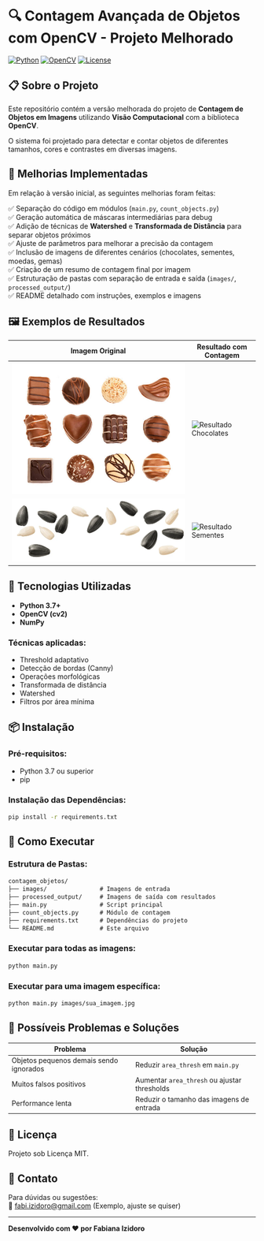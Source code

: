 
# 🔍 Contagem Avançada de Objetos com OpenCV - Projeto Melhorado

[![Python](https://img.shields.io/badge/Python-3.7+-blue.svg)](https://www.python.org/downloads/)
[![OpenCV](https://img.shields.io/badge/OpenCV-4.0+-green.svg)](https://opencv.org/)
[![License](https://img.shields.io/badge/License-MIT-yellow.svg)](https://opensource.org/licenses/MIT)

## 📋 Sobre o Projeto

Este repositório contém a versão melhorada do projeto de **Contagem de Objetos em Imagens** utilizando **Visão Computacional** com a biblioteca **OpenCV**.

O sistema foi projetado para detectar e contar objetos de diferentes tamanhos, cores e contrastes em diversas imagens.

## 🎯 Melhorias Implementadas

Em relação à versão inicial, as seguintes melhorias foram feitas:

✅ Separação do código em módulos (`main.py`, `count_objects.py`)  
✅ Geração automática de máscaras intermediárias para debug  
✅ Adição de técnicas de **Watershed** e **Transformada de Distância** para separar objetos próximos  
✅ Ajuste de parâmetros para melhorar a precisão da contagem  
✅ Inclusão de imagens de diferentes cenários (chocolates, sementes, moedas, gemas)  
✅ Criação de um resumo de contagem final por imagem  
✅ Estruturação de pastas com separação de entrada e saída (`images/`, `processed_output/`)  
✅ README detalhado com instruções, exemplos e imagens

## 🖼️ Exemplos de Resultados

| Imagem Original | Resultado com Contagem |
|-----------------|------------------------|
| ![Chocolates](images/chocolates.jpg) | ![Resultado Chocolates](processed_output/chocolates_resultado.jpg) |
| ![Sementes](images/seeds.png) | ![Resultado Sementes](processed_output/seeds_resultado.png) |

## 🚀 Tecnologias Utilizadas

- **Python 3.7+**
- **OpenCV (cv2)**
- **NumPy**

### Técnicas aplicadas:

- Threshold adaptativo
- Detecção de bordas (Canny)
- Operações morfológicas
- Transformada de distância
- Watershed
- Filtros por área mínima

## 📦 Instalação

### Pré-requisitos:
- Python 3.7 ou superior
- pip

### Instalação das Dependências:
```bash
pip install -r requirements.txt
```

## 🔧 Como Executar

### Estrutura de Pastas:

```
contagem_objetos/
├── images/               # Imagens de entrada
├── processed_output/     # Imagens de saída com resultados
├── main.py               # Script principal
├── count_objects.py      # Módulo de contagem
├── requirements.txt      # Dependências do projeto
└── README.md             # Este arquivo
```

### Executar para todas as imagens:
```bash
python main.py
```

### Executar para uma imagem específica:
```bash
python main.py images/sua_imagem.jpg
```

## 🐛 Possíveis Problemas e Soluções

| Problema | Solução |
|---|---|
| Objetos pequenos demais sendo ignorados | Reduzir `area_thresh` em `main.py` |
| Muitos falsos positivos | Aumentar `area_thresh` ou ajustar thresholds |
| Performance lenta | Reduzir o tamanho das imagens de entrada |

## 📝 Licença

Projeto sob Licença MIT.

## 📧 Contato

Para dúvidas ou sugestões:  
📧 fabi.izidoro@gmail.com (Exemplo, ajuste se quiser)

---

**Desenvolvido com ❤️ por Fabiana Izidoro**
